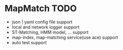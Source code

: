 MapMatch TODO
=============

*	json | yaml config file support
*	local and network logger support
*	ST-Matching, HMM model, ... support
*	map-index, map-matching service(use ace) support
*	auto test support


